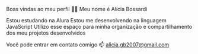 
Boas vindas ao meu perfil 💙💙
Meu nome é Alícia Bossardi

Estou estudando na Alura
Estou me desenvolvendo na linguagem JavaScript
Utilizo esse espaço para minha organização e compartilhamento dos meu projetos desenvolvidos

Você pode entrar em contato comigo 📫
alicia.gb2007@gmail.com
